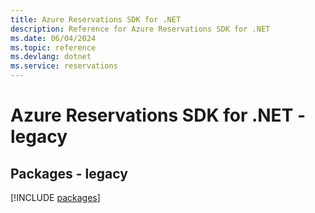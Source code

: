 ```yaml
---
title: Azure Reservations SDK for .NET
description: Reference for Azure Reservations SDK for .NET
ms.date: 06/04/2024
ms.topic: reference
ms.devlang: dotnet
ms.service: reservations
---
```

# Azure Reservations SDK for .NET - legacy
## Packages - legacy
[!INCLUDE [packages](reservations-index.md)]
